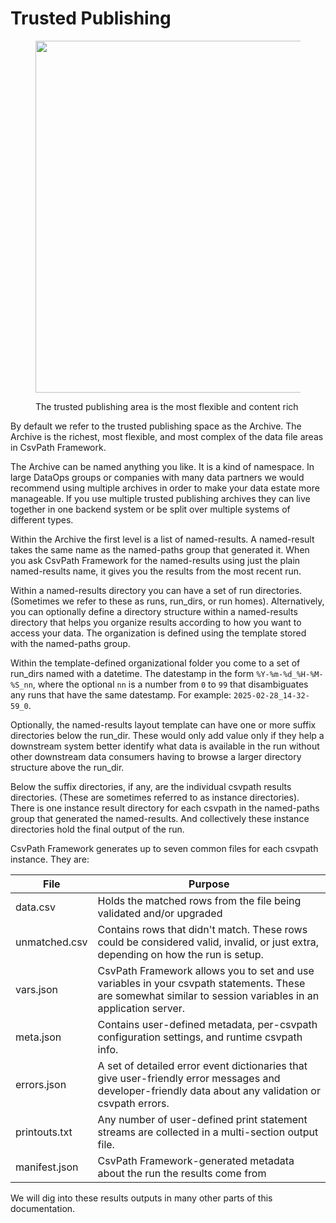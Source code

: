 # Trusted Publishing

<figure><img src="../../../.gitbook/assets/Screenshot 2025-03-28 at 12.23.39 PM.png" alt="" width="563"><figcaption><p>The trusted publishing area is the most flexible and content rich</p></figcaption></figure>

By default we refer to the trusted publishing space as the Archive. The Archive is the richest, most flexible, and most complex of the data file areas in CsvPath Framework.&#x20;

&#x20;The Archive can be named anything you like. It is a kind of namespace. In large DataOps groups or companies with many data partners we would recommend using multiple archives in order to make your data estate more manageable. If you use multiple trusted publishing archives they can live together in one backend system or be split over multiple systems of different types.

Within the Archive the first level is a list of named-results. A named-result takes the same name as the named-paths group that generated it. When you ask CsvPath Framework for the named-results using just the plain named-results name, it gives you the results from the most recent run.

Within a named-results directory you can have a set of run directories. (Sometimes we refer to these as runs, run\_dirs, or run homes). Alternatively, you can optionally define a directory structure within a named-results directory that helps you organize results according to how you want to access your data. The organization is defined using the template stored with the named-paths group. &#x20;

Within the template-defined organizational folder you come to a set of run\_dirs named with a datetime. The datestamp in the form `%Y-%m-%d_%H-%M-%S_nn`, where the optional `nn` is a number from `0` to `99` that disambiguates any runs that have the same datestamp. For example: `2025-02-28_14-32-59_0`.

Optionally, the named-results layout template can have one or more suffix directories below the run\_dir. These would only add value only if they help a downstream system better identify what data is available in the run without other downstream data consumers having to browse a larger directory structure above the run\_dir.&#x20;

Below the suffix directories, if any, are the individual csvpath results directories. (These are sometimes referred to as instance directories). There is one instance result directory for each csvpath in the named-paths group that generated the named-results. And collectively these instance directories hold the final output of the run.

CsvPath Framework generates up to seven common files for each csvpath instance. They are:

| File          | Purpose                                                                                                                                                     |
| ------------- | ----------------------------------------------------------------------------------------------------------------------------------------------------------- |
| data.csv      | Holds the matched rows from the file being validated and/or upgraded                                                                                        |
| unmatched.csv | Contains rows that didn't match. These rows could be considered valid, invalid, or just extra, depending on how the run is setup.                           |
| vars.json     | CsvPath Framework allows you to set and use variables in your csvpath statements. These are somewhat similar to session variables in an application server. |
| meta.json     | Contains user-defined metadata, per-csvpath configuration settings, and runtime csvpath info.                                                               |
| errors.json   | A set of detailed error event dictionaries that give user-friendly error messages and developer-friendly data about any validation or csvpath errors.       |
| printouts.txt | Any number of user-defined print statement streams are collected in a multi-section output file.                                                            |
| manifest.json | CsvPath Framework-generated metadata about the run the results come from                                                                                    |

We will dig into these results outputs in many other parts of this documentation.

